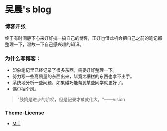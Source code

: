 吴晨's blog
=====

### 博客开张

终于有时间静下心来好好搞一搞自己的博客，正好也借此机会把自己之前的笔记都整理一下，温故一下自己感兴趣的知识。

### 为什么写博客：

* 印象笔记里已经记录了很多东西，需要好好整理一下。
* 努力写一些高质量的东西出来，毕竟太糟糕的东西也拿不出手。
* 系统地分析一些问题，如果碰巧能帮到某些同学就更好了。
* 偶尔抽个风。

> "鼓捣是进步的阶梯，但是记录才成就伟大。"——vision

### Theme-License
- [MIT](http://opensource.org/licenses/MIT)

